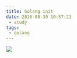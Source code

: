 ```yaml
---
title: Golang init
date: 2016-08-30 10:57:21
 - study
tags:
 - golang
---
```

![](http://beego.me/docs/images/init.png)
